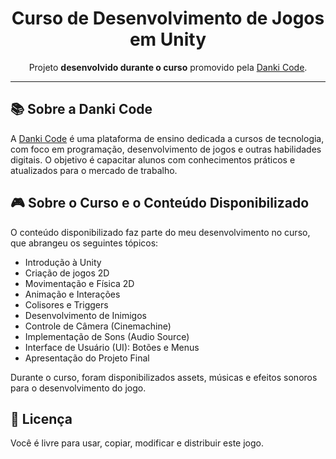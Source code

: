 <h1 align="center">Curso de Desenvolvimento de Jogos em Unity</h1>
<p align="center">Projeto <strong>desenvolvido durante o curso</strong> promovido pela <a href="https://dankicode.com/">Danki Code</a>.</p>

---

## 📚 Sobre a Danki Code
A <a href="https://dankicode.com/">Danki Code</a> é uma plataforma de ensino dedicada a cursos de tecnologia, com foco em programação, desenvolvimento de jogos e outras habilidades digitais. O objetivo é capacitar alunos com conhecimentos práticos e atualizados para o mercado de trabalho.

## 🎮 Sobre o Curso e o Conteúdo Disponibilizado
O conteúdo disponibilizado faz parte do meu desenvolvimento no curso, que abrangeu os seguintes tópicos:
- Introdução à Unity
- Criação de jogos 2D
- Movimentação e Física 2D
- Animação e Interações
- Colisores e Triggers
- Desenvolvimento de Inimigos
- Controle de Câmera (Cinemachine)
- Implementação de Sons (Audio Source)
- Interface de Usuário (UI): Botões e Menus
- Apresentação do Projeto Final

Durante o curso, foram disponibilizados assets, músicas e efeitos sonoros para o desenvolvimento do jogo.

## 📃 Licença
Você é livre para usar, copiar, modificar e distribuir este jogo.